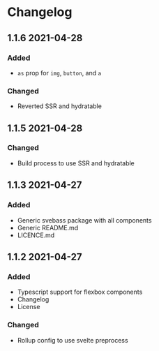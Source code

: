 # Changelog

## 1.1.6 2021-04-28

### Added
- `as` prop for `img`, `button`, and `a`

### Changed
- Reverted SSR and hydratable

## 1.1.5 2021-04-28

### Changed
- Build process to use SSR and hydratable

## 1.1.3 2021-04-27

### Added
- Generic svebass package with all components
- Generic README.md
- LICENCE.md

## 1.1.2 2021-04-27

### Added
- Typescript support for flexbox components
- Changelog
- License

### Changed
- Rollup config to use svelte preprocess
